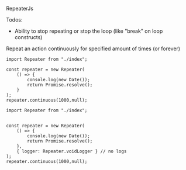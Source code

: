 RepeaterJs

Todos:
 * Ability to stop repeating or stop the loop (like "break" on loop constructs)

Repeat an action continuously for specified amount of times (or forever)

```
import Repeater from "./index";

const repeater = new Repeater(
    () => {
        console.log(new Date());
        return Promise.resolve();
    }
);
repeater.continuous(1000,null);
```


```
import Repeater from "./index";


const repeater = new Repeater(
    () => {
        console.log(new Date());
        return Promise.resolve();
    },
    { logger: Repeater.voidLogger } // no logs
);
repeater.continuous(1000,null);
```
